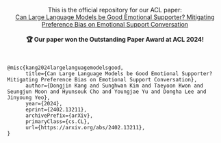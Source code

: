 <p align="center">
  This is the official repository for our ACL paper:<br><a href="https://arxiv.org/abs/2402.13211/">Can Large Language Models be Good Emotional Supporter? Mitigating Preference Bias on Emotional Support Conversation</a>
  <br><br><b>🏆 Our paper won the Outstanding Paper Award at ACL 2024!</b>
</p>
<br>

```
@misc{kang2024largelanguagemodelsgood,
      title={Can Large Language Models be Good Emotional Supporter? Mitigating Preference Bias on Emotional Support Conversation}, 
      author={Dongjin Kang and Sunghwan Kim and Taeyoon Kwon and Seungjun Moon and Hyunsouk Cho and Youngjae Yu and Dongha Lee and Jinyoung Yeo},
      year={2024},
      eprint={2402.13211},
      archivePrefix={arXiv},
      primaryClass={cs.CL},
      url={https://arxiv.org/abs/2402.13211}, 
}
```
